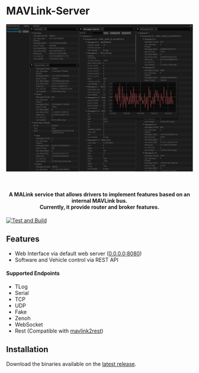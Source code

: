 # MAVLink-Server

<div align="center">

![](./docs/preview.png)

</div>
<br>


<h4 align="center">
   A MALink service that allows drivers to implement features based on an internal MAVLink bus.<br>
   Currently, it provide router and broker features.
</h4>

[![Test and Build](https://github.com/bluerobotics/mavlink-server/actions/workflows/build.yml/badge.svg)](https://github.com/bluerobotics/mavlink-server/actions/workflows/build.yml)

## Features
- Web Interface via default web server ([0.0.0.0:8080](0.0.0.0:8080))
- Software and Vehicle control via REST API

#### Supported Endpoints
- TLog
- Serial
- TCP
- UDP
- Fake
- Zenoh
- WebSocket
- Rest (Compatible with [mavlink2rest](https://github.com/mavlink/mavlink2rest))

## Installation

Download the binaries available on the [latest release](https://github.com/bluerobotics/mavlink-server/releases/latest).
